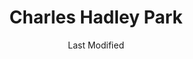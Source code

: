 ---
layout: location-page
date: Last Modified
description: "Local COVID-19 testing is available at Charles Hadley Park in Miami, Florida, USA."
permalink: "locations/florida/miami/charles-hadley-park/"
tags:
  - locations
  - florida
title: Charles Hadley Park
uniqueName: charles-hadley-park
state: Florida
stateAbbr: FL
hood: "Miami"
address: "1350 NW 50th St"
city: "Miami"
zip: "33142"
zipsNearby: "33427 33428 33429 33431 33432 33433 33434 33464 33481 33486 33487 33488 33496 33497 33498 33499 33424 33425 33426 33435 33436 33437 33472 33473 33474 33004 33441 33442 33443 33444 33445 33446 33448 33482 33483 33484 33301 33302 33303 33304 33305 33306 33307 33308 33309 33310 33311 33312 33313 33314 33315 33316 33317 33318 33319 33320 33321 33322 33323 33324 33325 33326 33327 33328 33329 33330 33331 33332 33334 33335 33336 33337 33338 33339 33340 33345 33346 33348 33349 33351 33355 33359 33388 33394 33008 33009 33002 33010 33011 33012 33013 33014 33015 33016 33017 33018 33019 33020 33021 33022 33023 33024 33025 33026 33027 33028 33029 33081 33083 33084 33030 33031 33032 33033 33034 33035 33039 33090 33092 33037 33449 33454 33460 33461 33462 33463 33465 33466 33467 33101 33102 33106 33111 33112 33114 33116 33122 33124 33125 33126 33127 33128 33129 33130 33131 33132 33133 33134 33135 33136 33137 33138 33142 33143 33144 33145 33146 33147 33149 33150 33151 33152 33153 33155 33156 33157 33158 33159 33160 33161 33162 33163 33164 33165 33166 33167 33168 33169 33170 33172 33173 33174 33175 33176 33177 33178 33179 33180 33181 33182 33183 33184 33185 33186 33187 33188 33189 33190 33193 33194 33196 33197 33199 33206 33222 33231 33233 33234 33238 33242 33243 33245 33247 33255 33256 33257 33261 33265 33266 33269 33280 33283 33296 33299 33109 33119 33139 33140 33141 33154 33239 33054 33055 33056 33060 33061 33062 33063 33064 33065 33066 33067 33068 33069 33071 33072 33073 33074 33075 33076 33077 33093 33097 33082 33070 33107 33110 33121 33148 33195 33447" 
mapUrl: "http://maps.apple.com/?q=Charles+Hadley+Park&address=1350+NW+50th+St,Miami,Florida,33142"
locationType: Drive-thru
phone: "305-960-5050"
website: "undefined"
onlineBooking: undefined
closed: undefined
closedUpdate: May 18th, 2020
notes: "By appointment only. Free. For all members of the community. For individuals with symptoms."
days: Contact for hours of operation.
ctaMessage: Call 305-960-5050
ctaUrl: "tel:305-960-5050"
---